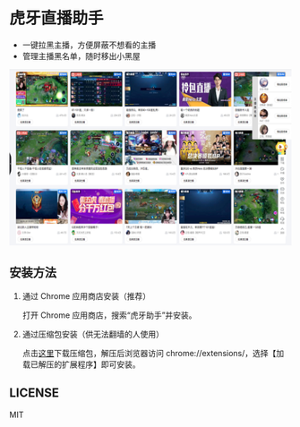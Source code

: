 # 虎牙直播助手

- 一键拉黑主播，方便屏蔽不想看的主播
- 管理主播黑名单，随时移出小黑屋

![](./imgs/preview.png)

## 安装方法
1. 通过 Chrome 应用商店安装（推荐）

    打开 Chrome 应用商店，搜索“虎牙助手”并安装。

2. 通过压缩包安装（供无法翻墙的人使用）

    点击[这里](https://github.com/jrainlau/huya-tools/releases/download/0.0.1/huya-tools.zip)下载压缩包，解压后浏览器访问 chrome://extensions/，选择【加载已解压的扩展程序】即可安装。

## LICENSE
MIT